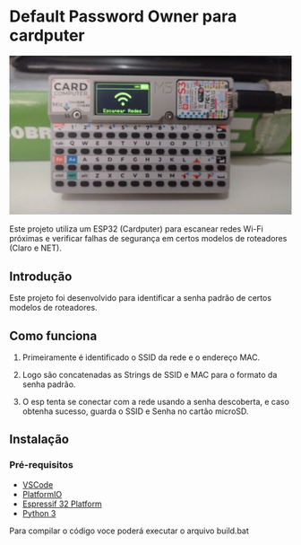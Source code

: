 # Default Password Owner para cardputer

![Imagem](img/card1.jpg)

Este projeto utiliza um ESP32 (Cardputer) para escanear redes Wi-Fi próximas e verificar falhas de segurança em certos modelos de roteadores (Claro e NET).

## Introdução

Este projeto foi desenvolvido para identificar a senha padrão de certos modelos de roteadores.

## Como funciona

1. Primeiramente é identificado o SSID da rede e o endereço MAC.

2. Logo são concatenadas as Strings de SSID e MAC para o formato da senha padrão.

3. O esp tenta se conectar com a rede usando a senha descoberta, e caso obtenha sucesso, guarda o SSID e Senha no cartão microSD.

## Instalação

### Pré-requisitos

- [VSCode](https://code.visualstudio.com/)
- [PlatformIO](https://platformio.org/)
- [Espressif 32 Platform](https://platformio.org/platforms/espressif32)
- [Python 3](https://www.python.org/)

Para compilar o código voce poderá executar o arquivo build.bat

